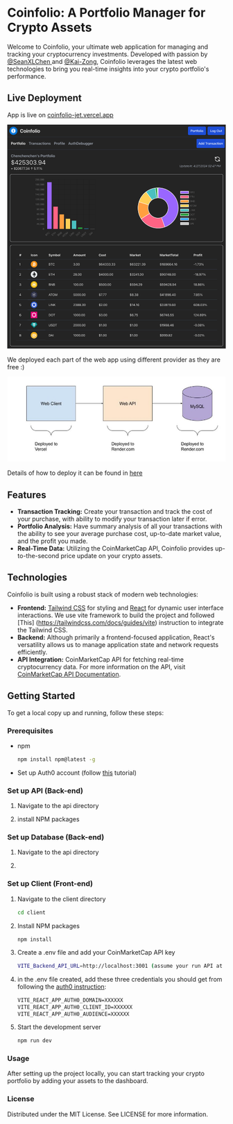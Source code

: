 # Coinfolio: A Portfolio Manager for Crypto Assets

Welcome to Coinfolio, your ultimate web application for managing and tracking your cryptocurrency investments. Developed with passion by [@SeanXLChen
](https://github.com/SeanXLChen) and [@Kai-Zong](https://github.com/kai-zong), Coinfolio leverages the latest web technologies to bring you real-time insights into your crypto portfolio's performance.

## Live Deployment
App is live on [coinfolio-jet.vercel.app](https://coinfolio-jet.vercel.app/portfolio)

![app-portfolio-page](./img/app-portfolio-page.png)

We deployed each part of the web app using different provider as they are free :)

 ![image](./img/deploy-image.jpg)

Details of how to deploy it can be found in [here](./Deployment-FullStack.docx)

## Features
- **Transaction Tracking:** Create your transaction and track the cost of your purchase, with ability to modify your transaction later if error.
- **Portfolio Analysis:** Have summary analysis of all your transactions with the ability to see your average purchase cost, up-to-date market value, and the profit you made.
- **Real-Time Data:** Utilizing the CoinMarketCap API, Coinfolio provides up-to-the-second price update on your crypto assets.

## Technologies

Coinfolio is built using a robust stack of modern web technologies:

- **Frontend:** [Tailwind CSS](https://tailwindcss.com/) for styling and [React](https://react.dev/) for dynamic user interface interactions. We use vite framework to build the project and followed [This] (https://tailwindcss.com/docs/guides/vite) instruction to integrate the Tailwind CSS.
- **Backend:** Although primarily a frontend-focused application, React's versatility allows us to manage application state and network requests efficiently.
- **API Integration:** CoinMarketCap API for fetching real-time cryptocurrency data. For more information on the API, visit [CoinMarketCap API Documentation](https://coinmarketcap.com/api/documentation/v1/).

## Getting Started

To get a local copy up and running, follow these steps:

### Prerequisites

- npm
  ```sh
  npm install npm@latest -g
  ```

- Set up Auth0 account (follow [this](./Auth0-Config.pdf) tutorial)

### Set up API (Back-end)
1. Navigate to the api directory

2. install NPM packages



### Set up Database (Back-end)
1. Navigate to the api directory

2. 

### Set up Client (Front-end)

1. Navigate to the client directory

    ```sh
    cd client
    ```

2. Install NPM packages
    ```sh
    npm install
    ```

3. Create a .env file and add your CoinMarketCap API key
    ```sh
    VITE_Backend_API_URL=http://localhost:3001 (assume your run API at PORT 3001)
    ```
4. in the .env file created, add these three credentials you should get from following the [auth0 instruction](./Auth0-Config.pdf):
    ```
    VITE_REACT_APP_AUTH0_DOMAIN=XXXXXX
    VITE_REACT_APP_AUTH0_CLIENT_ID=XXXXXX
    VITE_REACT_APP_AUTH0_AUDIENCE=XXXXXX
    ```


4. Start the development server
    ```sh
    npm run dev
    ```

### Usage
After setting up the project locally, you can start tracking your crypto portfolio by adding your assets to the dashboard.

### License
Distributed under the MIT License. See LICENSE for more information.
